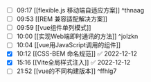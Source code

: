 
- [ ] 09:17 [[flexible.js 移动端自适应方案]] ^thnaag
- [ ] 09:53 [[REM 兼容适配解决方案]]
- [ ] 09:59 [[vue组件单列模式]]
- [ ] 10:00 [[实现Web端即时通讯的方法]] ^jolzkn
- [ ] 10:04 [[vue用JavaScript调用的组件]]
- [x] 10:12 [[CSS-BEM 命名规范]] ✅ 2022-12-12
- [x] 15:16 [[Vite全局样式注入]] ✅ 2022-12-12
- [ ] 21:52 [[vue的不同构建版本]] ^ffhlg7
